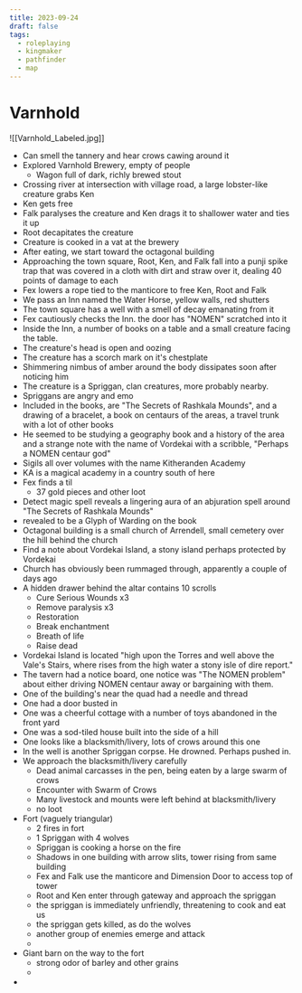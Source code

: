 ```yaml
---
title: 2023-09-24
draft: false
tags:
  - roleplaying
  - kingmaker
  - pathfinder
  - map
---
```


# Varnhold

![[Varnhold_Labeled.jpg]]

- Can smell the tannery and hear crows cawing around it
- Explored Varnhold Brewery, empty of people
	- Wagon full of dark, richly brewed stout
- Crossing river at intersection with village road, a large lobster-like creature grabs Ken
- Ken gets free
- Falk paralyses the creature and Ken drags it to shallower water and ties it up
- Root decapitates the creature
- Creature is cooked in a vat at the brewery
- After eating, we start toward the octagonal building
- Approaching the town square, Root, Ken, and Falk fall into a punji spike trap that was covered in a cloth with dirt and straw over it, dealing 40 points of damage to each
- Fex lowers a rope tied to the manticore to free Ken, Root and Falk
- We pass an Inn named the Water Horse, yellow walls, red shutters
- The town square has a well with a smell of decay emanating from it
- Fex cautiously checks the Inn. the door has "NOMEN" scratched into it
- Inside the Inn, a number of books on a table and a small creature facing the table.
- The creature's head is open and oozing
- The creature has a scorch mark on it's chestplate
- Shimmering nimbus of amber around the body dissipates soon after noticing him
- The creature is a Spriggan, clan creatures, more probably nearby.
- Spriggans are angry and emo
- Included in the books, are "The Secrets of Rashkala Mounds", and a drawing of a bracelet, a book on centaurs of the areas, a travel trunk with a lot of other books
- He seemed to be studying a geography book and a history of the area and a strange note with the name of Vordekai with a scribble, "Perhaps a NOMEN centaur god"
- Sigils all over volumes with the name Kitheranden Academy
- KA is a magical academy in a country south of here
- Fex finds a til
	- 37 gold pieces and other loot
- Detect magic spell reveals a lingering aura of an abjuration spell around "The Secrets of Rashkala Mounds"
- revealed to be a Glyph of Warding on the book
- Octagonal building is a small church of Arrendell, small cemetery over the hill behind the church
- Find a note about Vordekai Island, a stony island perhaps protected by Vordekai
- Church has obviously been rummaged through, apparently a couple of days ago
- A hidden drawer behind the altar contains 10 scrolls
	- Cure Serious Wounds x3
	- Remove paralysis x3
	- Restoration
	- Break enchantment
	- Breath of life
	- Raise dead
- Vordekai Island is located "high upon the Torres and well above the Vale's Stairs, where rises from the high water a stony isle of dire report."
- The tavern had a notice board, one notice was "The NOMEN problem" about either driving NOMEN centaur away or bargaining with them.
- One of the building's near the quad had a needle and thread
- One had a door busted in
- One was a cheerful cottage with a number of toys abandoned in the front yard
- One was a sod-tiled house built into the side of a hill
- One looks like a blacksmith/livery, lots of crows around this one
- In the well is another Spriggan corpse. He drowned. Perhaps pushed in.
- We approach the blacksmith/livery carefully
	- Dead animal carcasses in the pen, being eaten by a large swarm of crows
	- Encounter with Swarm of Crows
	- Many livestock and mounts were left behind at blacksmith/livery
	- no loot
- Fort (vaguely triangular)
	- 2 fires in fort
	- 1 Spriggan with 4 wolves
	- Spriggan is cooking a horse on the fire
	- Shadows in one building with arrow slits, tower rising from same building
	- Fex and Falk use the manticore and Dimension Door to access top of tower
	- Root and Ken enter through gateway and approach the spriggan
	- the spriggan is immediately unfriendly, threatening to cook and eat us
	- the spriggan gets killed, as do the wolves
	- another group of enemies emerge and attack
	- 
- Giant barn on the way to the fort
	- strong odor of barley and other grains
	- 
- 
